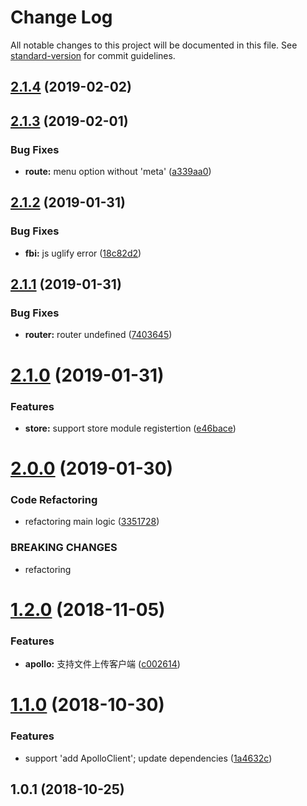 # Change Log

All notable changes to this project will be documented in this file. See [standard-version](https://github.com/conventional-changelog/standard-version) for commit guidelines.

<a name="2.1.4"></a>
## [2.1.4](https://github.com/peak-stone/vue-admin/compare/v2.1.3...v2.1.4) (2019-02-02)



<a name="2.1.3"></a>
## [2.1.3](https://github.com/peak-stone/vue-admin/compare/v2.1.2...v2.1.3) (2019-02-01)


### Bug Fixes

* **route:** menu option without 'meta' ([a339aa0](https://github.com/peak-stone/vue-admin/commit/a339aa0))



<a name="2.1.2"></a>
## [2.1.2](https://github.com/peak-stone/vue-admin/compare/v2.1.1...v2.1.2) (2019-01-31)


### Bug Fixes

* **fbi:** js uglify error ([18c82d2](https://github.com/peak-stone/vue-admin/commit/18c82d2))



<a name="2.1.1"></a>
## [2.1.1](https://github.com/peak-stone/vue-admin/compare/v2.1.0...v2.1.1) (2019-01-31)


### Bug Fixes

* **router:** router undefined ([7403645](https://github.com/peak-stone/vue-admin/commit/7403645))



<a name="2.1.0"></a>
# [2.1.0](https://github.com/peak-stone/vue-admin/compare/v2.0.0...v2.1.0) (2019-01-31)


### Features

* **store:** support store module registertion ([e46bace](https://github.com/peak-stone/vue-admin/commit/e46bace))



<a name="2.0.0"></a>
# [2.0.0](https://github.com/peak-stone/vue-admin/compare/v1.2.0...v2.0.0) (2019-01-30)


### Code Refactoring

* refactoring main logic ([3351728](https://github.com/peak-stone/vue-admin/commit/3351728))


### BREAKING CHANGES

* refactoring



<a name="1.2.0"></a>
# [1.2.0](https://github.com/peak-stone/vue-admin/compare/v1.1.0...v1.2.0) (2018-11-05)


### Features

* **apollo:** 支持文件上传客户端 ([c002614](https://github.com/peak-stone/vue-admin/commit/c002614))



<a name="1.1.0"></a>
# [1.1.0](https://github.com/peak-stone/vue-admin/compare/v1.0.1...v1.1.0) (2018-10-30)


### Features

* support 'add ApolloClient'; update dependencies ([1a4632c](https://github.com/peak-stone/vue-admin/commit/1a4632c))



<a name="1.0.1"></a>
## 1.0.1 (2018-10-25)
